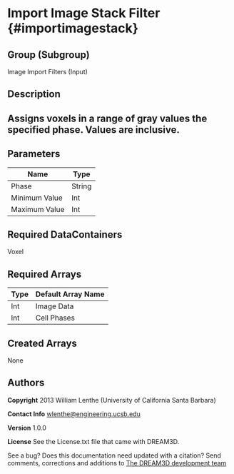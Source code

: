 Import Image Stack Filter {#importimagestack}
======

## Group (Subgroup) ##
Image Import Filters (Input)


## Description ##
Assigns voxels in a range of gray values the specified phase. Values are inclusive.
----------


## Parameters ##


| Name             |  Type  |
|------------------|--------|
| Phase            | String |
| Minimum Value    | Int    |
| Maximum Value    | Int    |


## Required DataContainers ##

Voxel

## Required Arrays ##



| Type | Default Array Name |
|------|--------------------|
| Int  | Image Data         |
| Int  | Cell Phases        |


## Created Arrays ##

None



## Authors ##

**Copyright** 2013 William Lenthe (University of California Santa Barbara)

**Contact Info** wlenthe@engineering.ucsb.edu

**Version** 1.0.0

**License**  See the License.txt file that came with DREAM3D.



See a bug? Does this documentation need updated with a citation? Send comments, corrections and additions to [The DREAM3D development team](mailto:dream3d@bluequartz.net?subject=Documentation%20Correction)

